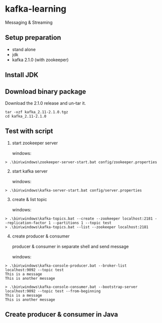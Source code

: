 # kafka-learning
Messaging & Streaming

## Setup preparation
* stand alone
* jdk
* kafka 2.1.0 (with zookeeper)

## Install JDK

## Download binary package
Download the 2.1.0 release and un-tar it.
```
tar -xzf kafka_2.11-2.1.0.tgz
cd kafka_2.11-2.1.0
```
## Test with script
1. start zookeeper server
</br></br>windows:
```
> .\bin\windows\zookeeper-server-start.bat config/zookeeper.properties
```
2. start kafka server
</br></br>windows:
```
> .\bin\windows\kafka-server-start.bat config/server.properties
```
3. create & list topic
</br></br>windows:
```
> .\bin\windows\kafka-topics.bat --create --zookeeper localhost:2181 --replication-factor 1 --partitions 1 --topic test
> .\bin\windows\kafka-topics.bat --list --zookeeper localhost:2181
```
4. create producer & consumer
</br></br>producer & consumer in separate shell and send message
</br></br>windows:
```
> .\bin\windows\kafka-console-producer.bat --broker-list localhost:9092 --topic test
This is a message
This is another message
```
```
> .\bin\windows\kafka-console-consumer.bat --bootstrap-server localhost:9092 --topic test --from-beginning
This is a message
This is another message
```


## Create producer & consumer in Java
